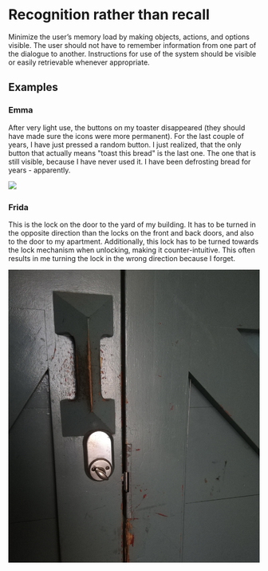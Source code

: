 # Recognition rather than recall

Minimize the user’s memory load by making objects, actions, and options visible. The user should not have to remember information from one part of the dialogue to another. Instructions for use of the system should be visible or easily retrievable whenever appropriate.

## Examples

### Emma
After very light use, the buttons on my toaster disappeared (they should have made sure the icons were more permanent). For the last couple of years, I have just pressed a random button. I just realized, that the only button that actually means "toast this bread" is the last one. The one that is still visible, because I have never used it. I have been defrosting bread for years - apparently.

![](images/Emma-toaster.JPG) 

### Frida

This is the lock on the door to the yard of my building. It has to be turned in the opposite direction than the locks on the front and back doors, and also to the door to my apartment. Additionally, this lock has to be turned towards the lock mechanism when unlocking, making it counter-intuitive. This often results in me turning the lock in the wrong direction because I forget.

![](images/frida_lock_direction.jpg)